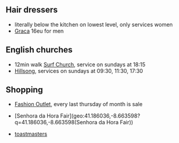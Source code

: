 
## Hair dressers
- literally below the kitchen on lowest level, only services women
- [Graca](geo:41.1803803,-8.6821773?q=41.1803803,-8.6821773(Graca+Ribeiro+Cabeleireiros)) 16eu for men

## English churches
- 12min walk [Surf Church](https://surfchurch.pt), service on sundays at 18:15
- [Hillsong](https://hillsong.com/portugal/porto/), services on sundays at 09:30, 11:30, 17:30

## Shopping
- [Fashion Outlet](https://viladocondefashionoutlet.pt/), every last thursday of month is sale
- [Senhora da Hora Fair](geo:41.186036,-8.663598?q=41.186036,-8.663598(Senhora da Hora Fair))

- [toastmasters](https://www.toastmasters.org/find-a-club?q=Porto%2C+Portugal&radius=5)

